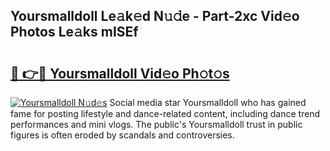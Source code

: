 ## Yoursmalldoll Le𝚊k𝚎d N𝚞𝚍e - Part-2xc Vid𝚎o Photos Le𝚊ks mISEf

# <h2><a href="http://fbduur7.evod.top/?m=Yoursmalldoll">🔗 👉🔴 Yoursmalldoll Vid𝚎o Ph𝚘t𝚘s</a></h2>

[![Yoursmalldoll N𝚞d𝚎s](https://i.imgur.com/8V9OHl7.gif)](http://fbduur7.evod.top/?m=Yoursmalldoll)
Social media star Yoursmalldoll who has gained fame for posting lifestyle and dance-related content, including dance trend performances and mini vlogs. The public's Yoursmalldoll trust in public figures is often eroded by scandals and controversies. 
